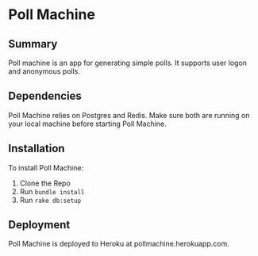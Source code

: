 # Poll Machine

## Summary 
Poll machine is an app for generating simple polls. It supports user logon and anonymous polls.

## Dependencies 
Poll Machine relies on Postgres and Redis. Make sure both are running on your local machine before starting Poll 
Machine. 

## Installation
To install Poll Machine:
1. Clone the Repo
2. Run ``bundle install``
3. Run ``rake db:setup``

## Deployment
Poll Machine is deployed to Heroku at pollmachine.herokuapp.com. 